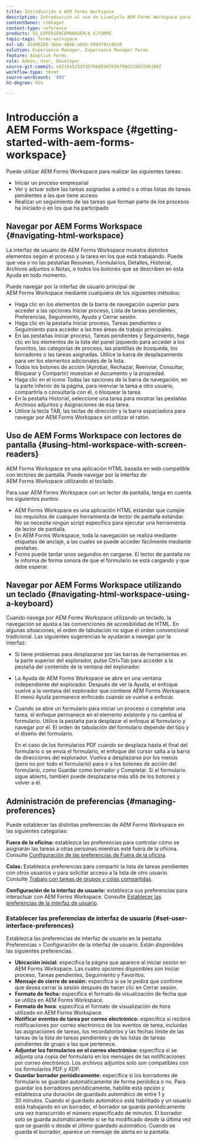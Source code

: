 ```yaml
---
title: Introducción a AEM Forms Workspace
description: Introducción al uso de LiveCycle AEM Forms Workspace para administrar los procesos de automatización empresarial.
contentOwner: robhagat
content-type: reference
products: SG_EXPERIENCEMANAGER/6.5/FORMS
topic-tags: forms-workspace
exl-id: d2a962b6-16be-4866-a856-5064f81c9610
solution: Experience Manager, Experience Manager Forms
feature: Adaptive Forms
role: Admin, User, Developer
source-git-commit: e821be5233fd5f6688507096790d219d25903892
workflow-type: tm+mt
source-wordcount: '993'
ht-degree: 95%

---
```


# Introducción a AEM Forms Workspace {#getting-started-with-aem-forms-workspace}

Puede utilizar AEM Forms Workspace para realizar las siguientes tareas:

* Iniciar un proceso empresarial
* Ver y actuar sobre las tareas asignadas a usted o a otras listas de tareas pendientes a las que tiene acceso
* Realizar un seguimiento de las tareas que forman parte de los procesos ha iniciado o en los que ha participado

## Navegar por AEM Forms Workspace {#navigating-html-workspace}

La interfaz de usuario de AEM Forms Workspace muestra distintos elementos según el proceso y la tarea en los que está trabajando. Puede que vea o no las pestañas Resumen, Formularios, Detalles, Historial, Archivos adjuntos o Notas, o todos los botones que se describen en esta Ayuda en todo momento.

Puede navegar por la interfaz de usuario principal de AEM Forms Workspace mediante cualquiera de los siguientes métodos:

* Haga clic en los elementos de la barra de navegación superior para acceder a las opciones Iniciar proceso, Lista de tareas pendientes, Preferencias, Seguimiento, Ayuda y Cerrar sesión.
* Haga clic en la pestaña Iniciar proceso, Tareas pendientes o Seguimiento para acceder a las tres áreas de trabajo principales.
* En las pestañas Iniciar proceso, Tareas pendientes y Seguimiento, haga clic en los elementos de la lista del panel izquierdo para acceder a los favoritos, las categorías de proceso, las plantillas de búsqueda, los borradores o las tareas asignadas. Utilice la barra de desplazamiento para ver los elementos adicionales de la lista.
* Todos los botones de acción (Aprobar, Rechazar, Reenviar, Consultar, Bloquear y Compartir) muestran el documento y la propiedad.
* Haga clic en el icono Todas las opciones de la barra de navegación, en la parte inferior de la página, para reenviar la tarea a otro usuario, compartirla o consultarla con él, o bloquear la tarea.
* En la pestaña Historial, seleccione una tarea para mostrar las pestañas Archivos adjuntos y Asignaciones de esa tarea.
* Utilice la tecla TAB, las teclas de dirección y la barra espaciadora para navegar por AEM Forms Workspace sin utilizar el ratón.

## Uso de AEM Forms Workspace con lectores de pantalla {#using-html-workspace-with-screen-readers}

AEM Forms Workspace es una aplicación HTML basada en web compatible con lectores de pantalla. Puede navegar por la interfaz de AEM Forms Workspace utilizando el teclado.

Para usar AEM Forms Workspace con un lector de pantalla, tenga en cuenta los siguientes puntos:

* AEM Forms Workspace es una aplicación HTML estándar que cumple los requisitos de cualquier herramienta de lector de pantalla estándar. No se necesita ningún script específico para ejecutar una herramienta de lector de pantalla.
* En AEM Forms Workspace, toda la navegación se realiza mediante etiquetas de anclaje, a las cuales se puede acceder fácilmente mediante pestañas.
* Forms puede tardar unos segundos en cargarse. El lector de pantalla no le informa de forma sonora de que el formulario se está cargando y que debe esperar.

## Navegar por AEM Forms Workspace utilizando un teclado {#navigating-html-workspace-using-a-keyboard}

Cuando navega por AEM Forms Workspace utilizando un teclado, la navegación se ajusta a las convenciones de accesibilidad de HTML. En algunas situaciones, el orden de tabulación no sigue el orden convencional tradicional. Las siguientes sugerencias le ayudarán a navegar por la interfaz:

* Si tiene problemas para desplazarse por las barras de herramientas en la parte superior del explorador, pulse Ctrl+Tab para acceder a la pestaña del contenido de la ventana del explorador.
* La Ayuda de AEM Forms Workspace se abre en una ventana independiente del explorador. Después de ver la Ayuda, el enfoque vuelve a la ventana del explorador que contiene AEM Forms Workspace. El menú Ayuda permanece enfocado cuando se vuelve a enfocar.
* Cuando se abre un formulario para iniciar un proceso o completar una tarea, el enfoque permanece en el elemento existente y no cambia al formulario. Utilice la pestaña para desplazar el enfoque al formulario y navegar por él. El orden de tabulación del formulario depende del tipo y el diseño del formulario.

  En el caso de los formularios PDF cuando se desplaza hasta el final del formulario o se envía el formulario, el enfoque del cursor salta a la barra de direcciones del explorador. Vuelva a desplazarse por los menús (pero no por todo el formulario) para ir a los botones de acción del formulario, como Guardar como borrador y Completar. Si el formulario sigue abierto, también puede desplazarse más allá de los botones y volver a él.

## Administración de preferencias {#managing-preferences}

Puede establecer las distintas preferencias de AEM Forms Workspace en las siguientes categorías:

**Fuera de la oficina:** establezca las preferencias para controlar cómo se asignarán las tareas a otras personas mientras esté fuera de la oficina. Consulte [Configuración de las preferencias de Fuera de la oficina](todo-lists.md#setting-out-of-office-preferences).

**Colas:** Establezca preferencias para compartir la lista de tareas pendientes con otros usuarios o para solicitar acceso a la lista de otro usuario. Consulte [Trabajo con tareas de grupos y colas compartidas](todo-lists.md#working-with-tasks-from-group-and-shared-queues).

**Configuración de la interfaz de usuario:** establezca sus preferencias para interactuar con AEM Forms Workspace. Consulte [Establecer las preferencias de la interfaz de usuario](#set-user-interface-preferences).

### Establecer las preferencias de interfaz de usuario {#set-user-interface-preferences}

Establezca las preferencias de interfaz de usuario en la pestaña Preferencias > Configuración de la interfaz de usuario. Están disponibles las siguientes preferencias.

* **Ubicación inicial:** especifica la página que aparece al iniciar sesión en AEM Forms Workspace. Las cuatro opciones disponibles son Iniciar proceso, Tareas pendientes, Seguimiento y Favoritos.
* **Mensaje de cierre de sesión:** especifica si se le pedirá que confirme que desea cerrar la sesión después de hacer clic en Cerrar sesión.
* **Formato de fecha:** especifica el formato de visualización de fecha que se utiliza en AEM Forms Workspace.
* **Formato de hora**: especifica el formato de visualización de hora utilizado en AEM Forms Workspace.
* **Notificar eventos de tarea por correo electrónico:** especifica si recibirá notificaciones por correo electrónico de los eventos de tarea, incluidas las asignaciones de tareas, los recordatorios y las fechas límite de las tareas de la lista de tareas pendientes y de las listas de tareas pendientes de grupo a las que pertenece.
* **Adjuntar los formularios en el correo electrónico:** especifica si se adjunta una copia del formulario en los mensajes de las notificaciones por correo electrónico. Los archivos adjuntos solo son compatibles con los formularios PDF y XDP.
* **Guardar borrador periódicamente:** especifica si los borradores de formulario se guardan automáticamente de forma periódica o no. Para guardar los borradores periódicamente, habilite esta opción y establezca una duración de guardado automático de entre 1 y 30 minutos. Cuando el guardado automático está habilitado y un usuario está trabajando en un borrador, el borrador se guarda periódicamente una vez transcurrido el número especificado de minutos. El borrador solo se guarda automáticamente si se ha modificado desde la última vez que se guardó o desde el último guardado automático. Cuando se guarda el borrador, aparece un mensaje de alerta en la pantalla.
